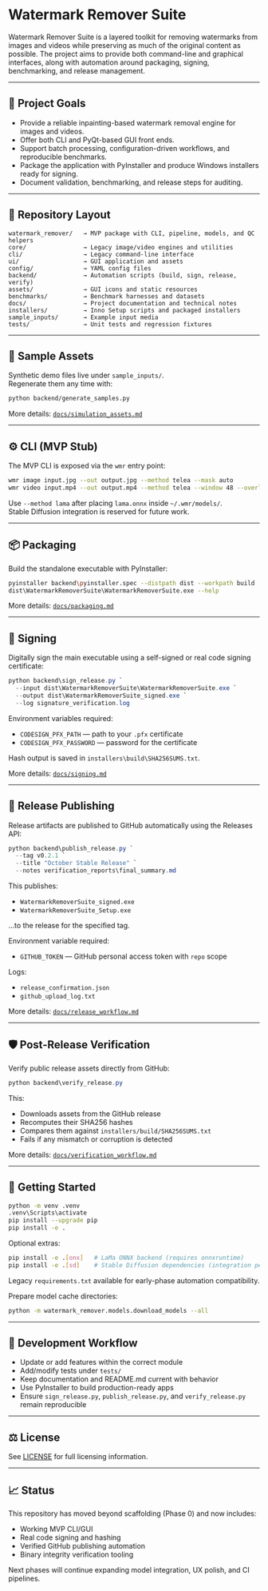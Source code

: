 # Watermark Remover Suite

Watermark Remover Suite is a layered toolkit for removing watermarks from images and videos while preserving as much of the original content as possible. The project aims to provide both command-line and graphical interfaces, along with automation around packaging, signing, benchmarking, and release management.

---

## 📌 Project Goals

- Provide a reliable inpainting-based watermark removal engine for images and videos.
- Offer both CLI and PyQt-based GUI front ends.
- Support batch processing, configuration-driven workflows, and reproducible benchmarks.
- Package the application with PyInstaller and produce Windows installers ready for signing.
- Document validation, benchmarking, and release steps for auditing.

---

## 📁 Repository Layout

```
watermark_remover/   → MVP package with CLI, pipeline, models, and QC helpers
core/                → Legacy image/video engines and utilities
cli/                 → Legacy command-line interface
ui/                  → GUI application and assets
config/              → YAML config files
backend/             → Automation scripts (build, sign, release, verify)
assets/              → GUI icons and static resources
benchmarks/          → Benchmark harnesses and datasets
docs/                → Project documentation and technical notes
installers/          → Inno Setup scripts and packaged installers
sample_inputs/       → Example input media
tests/               → Unit tests and regression fixtures
```

---

## 🧪 Sample Assets

Synthetic demo files live under `sample_inputs/`.  
Regenerate them any time with:

```bash
python backend/generate_samples.py
```

More details: [`docs/simulation_assets.md`](docs/simulation_assets.md)

---

## ⚙️ CLI (MVP Stub)

The MVP CLI is exposed via the `wmr` entry point:

```bash
wmr image input.jpg --out output.jpg --method telea --mask auto
wmr video input.mp4 --out output.mp4 --method telea --window 48 --overlap 12
```

Use `--method lama` after placing `lama.onnx` inside `~/.wmr/models/`.  
Stable Diffusion integration is reserved for future work.

---

## 📦 Packaging

Build the standalone executable with PyInstaller:

```bash
pyinstaller backend\pyinstaller.spec --distpath dist --workpath build
dist\WatermarkRemoverSuite\WatermarkRemoverSuite.exe --help
```

More details: [`docs/packaging.md`](docs/packaging.md)

---

## 🔏 Signing

Digitally sign the main executable using a self-signed or real code signing certificate:

```powershell
python backend\sign_release.py `
  --input dist\WatermarkRemoverSuite\WatermarkRemoverSuite.exe `
  --output dist\WatermarkRemoverSuite_signed.exe `
  --log signature_verification.log
```

Environment variables required:
- `CODESIGN_PFX_PATH` — path to your `.pfx` certificate
- `CODESIGN_PFX_PASSWORD` — password for the certificate

Hash output is saved in `installers\build\SHA256SUMS.txt`.

More details: [`docs/signing.md`](docs/signing.md)

---

## 🚀 Release Publishing

Release artifacts are published to GitHub automatically using the Releases API:

```powershell
python backend\publish_release.py `
  --tag v0.2.1 `
  --title "October Stable Release" `
  --notes verification_reports\final_summary.md
```

This publishes:
- `WatermarkRemoverSuite_signed.exe`
- `WatermarkRemoverSuite_Setup.exe`

...to the release for the specified tag.

Environment variable required:
- `GITHUB_TOKEN` — GitHub personal access token with `repo` scope

Logs:
- `release_confirmation.json`
- `github_upload_log.txt`

More details: [`docs/release_workflow.md`](docs/release_workflow.md)

---

## 🛡️ Post-Release Verification

Verify public release assets directly from GitHub:

```powershell
python backend\verify_release.py
```

This:
- Downloads assets from the GitHub release
- Recomputes their SHA256 hashes
- Compares them against `installers/build/SHA256SUMS.txt`
- Fails if any mismatch or corruption is detected

More details: [`docs/verification_workflow.md`](docs/verification_workflow.md)

---

## 🚀 Getting Started

```bash
python -m venv .venv
.venv\Scripts\activate
pip install --upgrade pip
pip install -e .
```

Optional extras:

```bash
pip install -e .[onx]   # LaMa ONNX backend (requires onnxruntime)
pip install -e .[sd]    # Stable Diffusion dependencies (integration pending)
```

Legacy `requirements.txt` available for early-phase automation compatibility.

Prepare model cache directories:

```bash
python -m watermark_remover.models.download_models --all
```

---

## 🔧 Development Workflow

- Update or add features within the correct module
- Add/modify tests under `tests/`
- Keep documentation and README.md current with behavior
- Use PyInstaller to build production-ready apps
- Ensure `sign_release.py`, `publish_release.py`, and `verify_release.py` remain reproducible

---

## ⚖️ License

See [LICENSE](LICENSE) for full licensing information.

---

## 📈 Status

This repository has moved beyond scaffolding (Phase 0) and now includes:
- Working MVP CLI/GUI
- Real code signing and hashing
- Verified GitHub publishing automation
- Binary integrity verification tooling

Next phases will continue expanding model integration, UX polish, and CI pipelines.